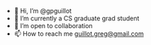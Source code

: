 - 👋 Hi, I’m @gpguillot
- 🌱 I’m currently a CS graduate grad student
- 💞️ I’m open to collaboration
- 📫 How to reach me guillot.greg@gmail.com

<!---
gpguillot/gpguillot is a ✨ special ✨ repository because its `README.md` (this file) appears on your GitHub profile.
You can click the Preview link to take a look at your changes.
--->
